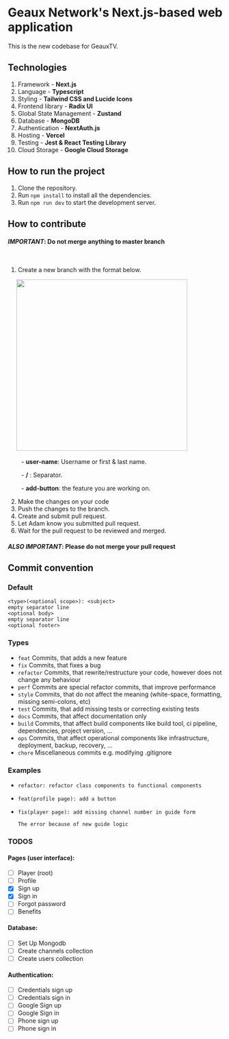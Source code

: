 # Geaux Network's Next.js-based web application

This is the new codebase for GeauxTV.

## Technologies

1. Framework - **Next.js**
2. Language - **Typescript**
3. Styling - **Tailwind CSS and Lucide Icons**
4. Frontend library - **Radix UI**
5. Global State Management - **Zustand**
6. Database - **MongoDB**
7. Authentication - **NextAuth.js**
8. Hosting - **Vercel**
9. Testing - **Jest & React Testing Library**
10. Cloud Storage - **Google Cloud Storage**

## How to run the project

1. Clone the repository.
2. Run `npm install` to install all the dependencies.
3. Run `npm run dev` to start the development server.

## How to contribute

#### **_IMPORTANT_: Do not merge anything to master branch** 

<br/>

1. Create a new branch with the format below.

&nbsp;&nbsp;&nbsp;&nbsp;  <img src="https://github.com/GagOrderNetwork/geaux-web-next/assets/76563028/db6d880d-036d-4e50-8f0a-938a857ad9f0" width="400"/>

&nbsp;&nbsp;&nbsp;&nbsp;&nbsp;&nbsp;&nbsp;&nbsp;- **user-name**: Username or first & last name.

&nbsp;&nbsp;&nbsp;&nbsp;&nbsp;&nbsp;&nbsp;&nbsp;- **/** : Separator.

&nbsp;&nbsp;&nbsp;&nbsp;&nbsp;&nbsp;&nbsp;&nbsp;- **add-button**: the feature you are working on.
   
2. Make the changes on your code
3. Push the changes to the branch.
4. Create and submit pull request.
5. Let Adam know you submitted pull request.
6. Wait for the pull request to be reviewed and merged.

#### **_ALSO IMPORTANT_: Please do not merge your pull request** 

## **Commit convention**

### **Default**

```
<type>(<optional scope>): <subject>
empty separator line
<optional body>
empty separator line
<optional footer>
```

### **Types**

- `feat` Commits, that adds a new feature
- `fix` Commits, that fixes a bug
- `refactor` Commits, that rewrite/restructure your code, however does not change any behaviour
- `perf` Commits are special refactor commits, that improve performance
- `style` Commits, that do not affect the meaning (white-space, formatting, missing semi-colons, etc)
- `test` Commits, that add missing tests or correcting existing tests
- `docs` Commits, that affect documentation only
- `build` Commits, that affect build components like build tool, ci pipeline, dependencies, project version, ...
- `ops` Commits, that affect operational components like infrastructure, deployment, backup, recovery, ...
- `chore` Miscellaneous commits e.g. modifying .gitignore
  
### **Examples**
- ```
  refactor: refactor class components to functional components
  ```

- ```
  feat(profile page): add a button
  ```

- ```
  fix(player page): add missing channel number in guide form

  The error because of new guide logic
  ```


### TODOS

#### **Pages** (user interface):

- [ ] Player (root)
- [ ] Profile
- [x] Sign up
- [x] Sign in
- [ ] Forgot password
- [ ] Benefits

#### **Database**:

- [ ] Set Up Mongodb
- [ ] Create channels collection
- [ ] Create users collection

#### **Authentication**:

- [ ] Credentials sign up
- [ ] Credentials sign in
- [ ] Google Sign up
- [ ] Google Sign in
- [ ] Phone sign up
- [ ] Phone sign in
